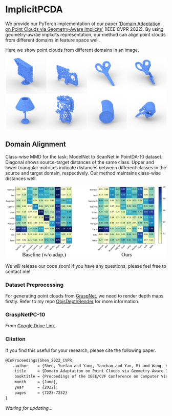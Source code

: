 # ImplicitPCDA
We provide our PyTorch implementation of our paper ['Domain Adaptation on Point Clouds via Geometry-Aware Implicits'](https://arxiv.org/pdf/2112.09343.pdf) (IEEE CVPR 2022). By using geometry-awrae implicits representation, our method can align point clouds from different domains in feature space well.

Here we show point clouds from different domains in an image.

<img src="imgs/PCD.png" width="800px"/>

## Domain Alignment
Class-wise MMD for the task: ModelNet to ScanNet in PointDA-10 dataset. Diagonal shows source-target distances of the same class. Upper and lower triangular matrices indicate distances between different classes in the source and target domain, respectively. Our method maintains class-wise distances well.

<img src="imgs/DomainMeasurement.png" width="800px"/>

We will release our code soon! If you have any questions, please feel free to contact me!

### Dataset Preprocessing
For generating point clouds from [GraspNet](https://graspnet.net/), we need to render depth maps firstly. Refer to my repo [ObjsDepthRender](https://github.com/Jhonve/ObjsDepthRender) for more information.

### GraspNetPC-10
From [Google Drive Link](https://drive.google.com/file/d/1VVHmsSToFMVccge-LsYJW67IS94rNxWR/view?usp=sharing).

### Citation
If you find this useful for your research, please cite the following paper.

```latex
@InProceedings{Shen_2022_CVPR,
    author    = {Shen, Yuefan and Yang, Yanchao and Yan, Mi and Wang, He and Zheng, Youyi and Guibas, Leonidas J.},
    title     = {Domain Adaptation on Point Clouds via Geometry-Aware Implicits},
    booktitle = {Proceedings of the IEEE/CVF Conference on Computer Vision and Pattern Recognition (CVPR)},
    month     = {June},
    year      = {2022},
    pages     = {7223-7232}
}
```

*Waiting for updating...*